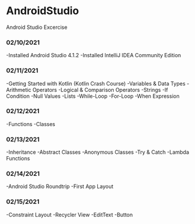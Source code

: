 # AndroidStudio 
Android Studio Excercise

### 02/10/2021
-Installed Android Studio 4.1.2
-Installed IntelliJ IDEA Community Edition

### 02/11/2021
-Getting Started with Kotlin (Kotlin Crash Course)
-Variables & Data Types
-Arithmetic Operators
-Logical & Comparison Operators
-Strings
-If Condition
-Null Values
-Lists
-While-Loop
-For-Loop
-When Expression

### 02/12/2021
-Functions
-Classes

### 02/13/2021
-Inheritance
-Abstract Classes
-Anonymous Classes
-Try & Catch
-Lambda Functions

### 02/14/2021
-Android Studio Roundtrip
-First App Layout

### 02/15/2021
-Constraint Layout
-Recycler View
-EditText
-Button
